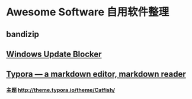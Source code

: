 # Awesome Software 自用软件整理


## bandizip



## [Windows Update Blocker](https://www.sordum.org/9470/windows-update-blocker-v1-5/)



## [Typora — a markdown editor, markdown reader](https://www.typora.io/)

#### 主题 http://theme.typora.io/theme/Catfish/



